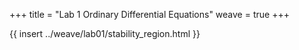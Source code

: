 +++
title = "Lab 1 Ordinary Differential Equations"
weave = true
+++

{{ insert ../weave/lab01/stability_region.html }}

